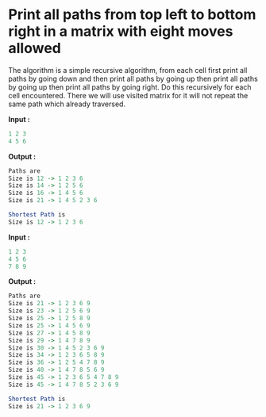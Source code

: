 # Print all paths from top left to bottom right in a matrix with eight moves allowed

The algorithm is a simple recursive algorithm, from each cell first print all paths by going down and then print all paths by going up then print all paths by going up then print all paths by going right. Do this recursively for each cell encountered. There we will use visited matrix for it will not repeat the same path which already traversed.

**Input :**  

```mathematica
1 2 3 
4 5 6
```
**Output :**  
```mathematica
Paths are
Size is 12 -> 1 2 3 6
Size is 14 -> 1 2 5 6
Size is 16 -> 1 4 5 6
Size is 21 -> 1 4 5 2 3 6

Shortest Path is
Size is 12 -> 1 2 3 6
```
**Input :**

```mathematica
1 2 3
4 5 6
7 8 9
```
**Output :**

```mathematica
Paths are
Size is 21 -> 1 2 3 6 9
Size is 23 -> 1 2 5 6 9
Size is 25 -> 1 2 5 8 9
Size is 25 -> 1 4 5 6 9
Size is 27 -> 1 4 5 8 9
Size is 29 -> 1 4 7 8 9
Size is 30 -> 1 4 5 2 3 6 9
Size is 34 -> 1 2 3 6 5 8 9
Size is 36 -> 1 2 5 4 7 8 9
Size is 40 -> 1 4 7 8 5 6 9
Size is 45 -> 1 2 3 6 5 4 7 8 9
Size is 45 -> 1 4 7 8 5 2 3 6 9

Shortest Path is
Size is 21 -> 1 2 3 6 9
```